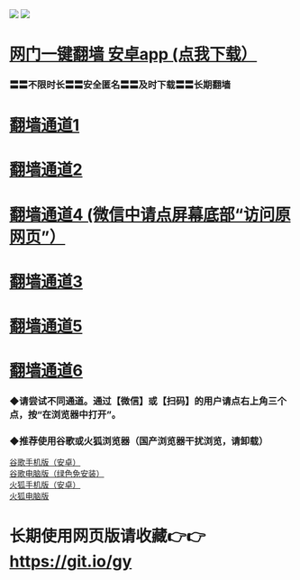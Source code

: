  <tr>
    <td align=center><img src="https://github.com/gyhhx/image-upload/blob/master/gy2-1.jpg" /></td>
 </tr> 
<tr>
  <td align=center><img src="https://github.com/gyhhx/image-upload/blob/master/%E5%BE%AE%E4%BF%A1%E8%AF%B4%E6%98%8E4.jpg" /></td>  
</tr>


# <a href="http://t.cn/RCxwYLP">网门一键翻墙 安卓app (点我下载）</a>
### 〓〓不限时长〓〓安全匿名〓〓及时下载〓〓长期翻墙


# <a href="https://s3-eu-west-1.amazonaws.com/ogatei/oGate.htm?from=gygit6">翻墙通道1</a>
# <a href="https://s3.ca-central-1.amazonaws.com/ogatec/oGate.htm?from=oGate?from=gygitc">翻墙通道2</a>
# <a href="https://s3-us-west-1.amazonaws.com/ogaten/oGate.htm?from=gygit1">翻墙通道4 (微信中请点屏幕底部“访问原网页”）</a>
# <a href="https://s3.amazonaws.com/ogate/oGate.htm?from=gygit2">翻墙通道3</a>
# <a href="https://s3.eu-west-2.amazonaws.com/ogatel/oGate.htm?from=gygit4">翻墙通道5</a>
# <a href="https://s3.eu-central-1.amazonaws.com/ogatef/oGate.htm?from=gygit5">翻墙通道6</a>

### ◆请尝试不同通道。通过【微信】或【扫码】的用户请点右上角三个点，按“在浏览器中打开”。

### ◆推荐使用谷歌或火狐浏览器（国产浏览器干扰浏览，请卸载）<br/>
<a href="http://t.cn/RCSp1nX">谷歌手机版（安卓）</a></br>
<a href="http://t.cn/RCSpFgG">谷歌电脑版（绿色免安装）</a></br>
<a href="http://t.cn/RCSpgCO">火狐手机版（安卓）</a></br>
<a href="http://t.cn/RCS0P53">火狐电脑版</a><br/>


# 长期使用网页版请收藏👉👉https://git.io/gy
